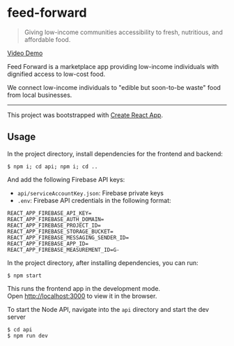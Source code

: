 # feed-forward


> Giving low-income communities accessibility to fresh, nutritious, and affordable food.

[Video Demo](https://youtube.com/shorts/o9Ra8mdLgG0)

Feed Forward is a marketplace app providing low-income individuals with dignified access to low-cost food.

We connect low-income individuals to "edible but soon-to-be waste" food from local businesses.

---

This project was bootstrapped with
[Create React App](https://github.com/facebook/create-react-app).

## Usage

In the project directory, install dependencies for the frontend and backend:
```
$ npm i; cd api; npm i; cd ..
```
And add the following Firebase API keys:
- `api/serviceAccountKey.json`: Firebase private keys
- `.env`: Firebase API credentials in the following format:

```.env
REACT_APP_FIREBASE_API_KEY=
REACT_APP_FIREBASE_AUTH_DOMAIN=
REACT_APP_FIREBASE_PROJECT_ID=
REACT_APP_FIREBASE_STORAGE_BUCKET=
REACT_APP_FIREBASE_MESSAGING_SENDER_ID=
REACT_APP_FIREBASE_APP_ID=
REACT_APP_FIREBASE_MEASUREMENT_ID=G-
```

In the project directory, after installing dependencies, you can run:
```
$ npm start
```
This runs the frontend app in the development mode.<br /> Open
[http://localhost:3000](http://localhost:3000) to view it in the browser.


To start the Node API, navigate into the `api` directory and start the dev server
```
$ cd api
$ npm run dev
```

